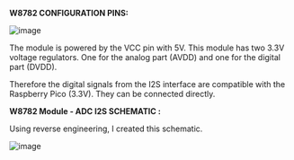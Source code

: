 
**W8782 CONFIGURATION PINS:**

															
	
															
![image](https://github.com/user-attachments/assets/e9354c83-65d5-41c9-b91b-0b282054fd6a)




The module is powered by the VCC pin with 5V. This module has two 3.3V voltage regulators. One for the analog part (AVDD) and one for the digital part (DVDD).

Therefore the digital signals from the I2S interface are compatible with the Raspberry Pico (3.3V). They can be connected directly.

**W8782 Module - ADC I2S SCHEMATIC :** 

Using reverse engineering, I created this schematic.

![image](https://github.com/user-attachments/assets/3c1b162c-6e4d-4e85-b12e-8f6e02dfb5c0)
